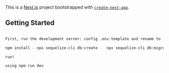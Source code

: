 This is a [Next.js](https://nextjs.org) project bootstrapped with [`create-next-app`](https://nextjs.org/docs/app/api-reference/cli/create-next-app).

## Getting Started

```bash

First, run the development server: config .env.template and rename to .env

npm install - npx sequelize-cli db:create -  npx sequelize-cli db:migrate - npx sequelize-cli db:seed:all

run!

using npm run dev
```
